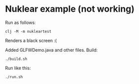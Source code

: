 # Nuklear example (not working)

Run as follows:
```
clj -M -m nukleartest
```

Renders a black screen :(

Added GLFWDemo.java and other files.
Build:
```
./build.sh
```

Run like this:
```
./run.sh
```
